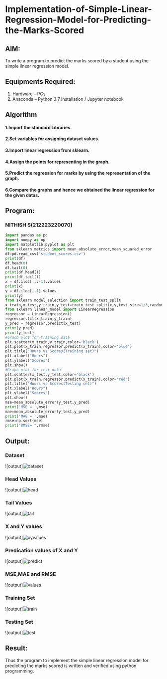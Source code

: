 # Implementation-of-Simple-Linear-Regression-Model-for-Predicting-the-Marks-Scored

## AIM:
To write a program to predict the marks scored by a student using the simple linear regression model.
## Equipments Required:
1. Hardware – PCs
2. Anaconda – Python 3.7 Installation / Jupyter notebook

## Algorithm
#### 1.Import the standard Libraries. 
#### 2.Set variables for assigning dataset values. 
#### 3.Import linear regression from sklearn. 
#### 4.Assign the points for representing in the graph. 
#### 5.Predict the regression for marks by using the representation of the graph. 
#### 6.Compare the graphs and hence we obtained the linear regression for the given datas.
## Program:
### NITHISH S(212223220070)
```py
import pandas as pd
import numpy as np
import matplotlib.pyplot as plt
from sklearn.metrics import mean_absolute_error,mean_squared_error
df=pd.read_csv('student_scores.csv')
print(df)
df.head(0)
df.tail(0)
print(df.head())
print(df.tail())
x = df.iloc[:,:-1].values
print(x)
y = df.iloc[:,1].values
print(y)
from sklearn.model_selection import train_test_split
x_train,x_test,y_train,y_test=train_test_split(x,y,test_size=1/3,random_state=0)
from sklearn.linear_model import LinearRegression
regressor = LinearRegression()
regressor.fit(x_train,y_train)
y_pred = regressor.predict(x_test)
print(y_pred)
print(y_test)
#Graph plot for training data
plt.scatter(x_train,y_train,color='black')
plt.plot(x_train,regressor.predict(x_train),color='blue')
plt.title("Hours vs Scores(Training set)")
plt.xlabel("Hours")
plt.ylabel("Scores")
plt.show()
#Graph plot for test data
plt.scatter(x_test,y_test,color='black')
plt.plot(x_train,regressor.predict(x_train),color='red')
plt.title("Hours vs Scores(Testing set)")
plt.xlabel("Hours")
plt.ylabel("Scores")
plt.show()
mse=mean_absolute_error(y_test,y_pred)
print('MSE = ',mse)
mae=mean_absolute_error(y_test,y_pred)
print('MAE = ',mae)
rmse=np.sqrt(mse)
print("RMSE= ",rmse)
```
## Output:
### Dataset
![output]![dataset](https://github.com/Nithish23013509/Implementation-of-Simple-Linear-Regression-Model-for-Predicting-the-Marks-Scored/assets/149038138/4cf8db48-1a97-4ddd-acad-ec96ffd99586)

### Head Values
![output]![head](https://github.com/Nithish23013509/Implementation-of-Simple-Linear-Regression-Model-for-Predicting-the-Marks-Scored/assets/149038138/e362ffc2-56be-439d-829f-23e95a4a291e)

### Tail Values
![output]![tail](https://github.com/Nithish23013509/Implementation-of-Simple-Linear-Regression-Model-for-Predicting-the-Marks-Scored/assets/149038138/b9a37cac-ed1d-4fbe-95c5-086f7119344c)

### X and Y values
![output]![xyvalues](https://github.com/Nithish23013509/Implementation-of-Simple-Linear-Regression-Model-for-Predicting-the-Marks-Scored/assets/149038138/7d40aaec-5dba-41e4-834b-f9d86b5b4400)

### Predication values of X and Y
![output]![predict ](https://github.com/Nithish23013509/Implementation-of-Simple-Linear-Regression-Model-for-Predicting-the-Marks-Scored/assets/149038138/b450b3fc-f2c2-4e82-a41a-e1eded77fd88)

### MSE,MAE and RMSE
![output]![values](https://github.com/Nithish23013509/Implementation-of-Simple-Linear-Regression-Model-for-Predicting-the-Marks-Scored/assets/149038138/e758ae86-10de-40ba-a215-86e83117e671)

### Training Set
![output]![train](https://github.com/Nithish23013509/Implementation-of-Simple-Linear-Regression-Model-for-Predicting-the-Marks-Scored/assets/149038138/9a18da14-af98-4ef1-a9e0-4e08aa4bbcd5)

### Testing Set
![output]![test](https://github.com/Nithish23013509/Implementation-of-Simple-Linear-Regression-Model-for-Predicting-the-Marks-Scored/assets/149038138/654bc6bc-f9a8-4c11-b752-1c67835548c1)

## Result:
Thus the program to implement the simple linear regression model for predicting the marks scored is written and verified using python programming.

